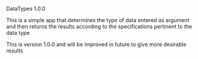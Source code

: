 DataTypes 1.0.0

This is a simple app that determines the type of data entered as argument and then returns the results according to the specifications pertinent to the data type



This is version 1.0.0 and will be improved in future to give more desirable results
